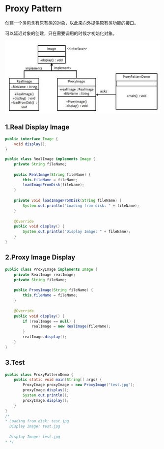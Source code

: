 # Proxy Pattern
创建一个类包含有原有类的对象，以此来向外提供原有类功能的接口。

可以延迟对象的创建，只在需要调用的时候才初始化对象。

![proxy_pattern_uml_diagram](./proxy_pattern_uml_diagram.jpg?raw=true)

## 1.Real Display Image
```java
public interface Image {
    void display();
}
```
```java
public class RealImage implements Image {
    private String fileName;

    public RealImage(String fileName) {
        this.fileName = fileName;
        loadImageFromDisk(fileName);
    }

    private void loadImageFromDisk(String fileName) {
        System.out.println("Loading from disk: " + fileName);
    }

    @Override
    public void display() {
        System.out.println("Display Image: " + fileName);
    }
}
```
## 2.Proxy Image Display
```java
public class ProxyImage implements Image {
    private RealImage realImage;
    private String fileName;

    public ProxyImage(String fileName) {
        this.fileName = fileName;
    }

    @Override
    public void display() {
        if (realImage == null) {
            realImage = new RealImage(fileName);
        }
        realImage.display();
    }
}
```
## 3.Test
```java
public class ProxyPatternDemo {
    public static void main(String[] args) {
        ProxyImage proxyImage = new ProxyImage("test.jpg");
        proxyImage.display();
        System.out.println();
        proxyImage.display();
    }
}
/*
* Loading from disk: test.jpg
  Display Image: test.jpg
  
  Display Image: test.jpg
* */
```